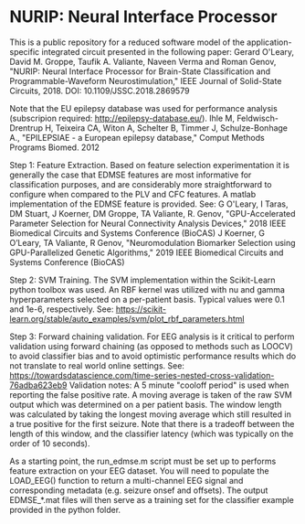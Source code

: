 # NURIP: Neural Interface Processor

This is a public repository for a reduced software model of the application-specific integrated circuit presented in the following paper:
Gerard O'Leary, David M. Groppe, Taufik A. Valiante, Naveen Verma and Roman Genov, "NURIP: Neural Interface Processor for Brain-State Classification and Programmable-Waveform Neurostimulation," IEEE Journal of Solid-State Circuits, 2018. DOI: 10.1109/JSSC.2018.2869579

Note that the EU epilepsy database was used for performance analysis (subscripion required: http://epilepsy-database.eu/).
Ihle M, Feldwisch-Drentrup H, Teixeira CA, Witon A, Schelter B, Timmer J, Schulze-Bonhage A., "EPILEPSIAE - a European epilepsy database," Comput Methods Programs Biomed. 2012

Step 1: Feature Extraction. 
Based on feature selection experimentation it is generally the case that EDMSE features are most informative for classification purposes, and are considerably more straightforward to configure when compared to the PLV and CFC features. A matlab implementation of the EDMSE feature is provided. See:
G O'Leary, I Taras, DM Stuart, J Koerner, DM Groppe, TA Valiante, R. Genov, "GPU-Accelerated Parameter Selection for Neural Connectivity Analysis Devices," 2018 IEEE Biomedical Circuits and Systems Conference (BioCAS)
J Koerner, G O’Leary, TA Valiante, R Genov, "Neuromodulation Biomarker Selection using GPU-Parallelized Genetic Algorithms," 2019 IEEE Biomedical Circuits and Systems Conference (BioCAS)

Step 2: SVM Training. 
The SVM implementation within the Scikit-Learn python toolbox was used. An RBF kernel was utilized with nu and gamma hyperparameters selected on a per-patient basis. Typical values were 0.1 and 1e-6, respectively.
See: https://scikit-learn.org/stable/auto_examples/svm/plot_rbf_parameters.html

Step 3: Forward chaining validation. 
For EEG analysis is it critical to perform validation using forward chaining (as opposed to methods such as LOOCV) to avoid classifier bias and to avoid optimistic performance results which do not translate to real world online settings. 
See: https://towardsdatascience.com/time-series-nested-cross-validation-76adba623eb9 
Validation notes:
A 5 minute "cooloff period" is used when reporting the false positive rate. 
A moving average is taken of the raw SVM output which was determined on a per patient basis. The window length was calculated by taking the longest moving average which still resulted in a true positive for the first seizure. Note that there is a tradeoff between the length of this window, and the classifier latency (which was typically on the order of 10 seconds).

As a starting point, the run_edmse.m script must be set up to performs feature extraction on your EEG dataset. You will need to populate the LOAD_EEG() function to return a multi-channel EEG signal and corresponding metadata (e.g. seizure onsef and offsets). The output EDMSE_*.mat files will then serve as a training set for the classifier example provided in the python folder.
